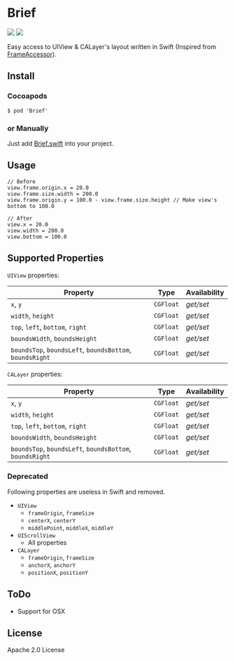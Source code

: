 # Brief

[![](http://img.shields.io/badge/iOS-7.0%2B-blue.svg)]() 
[![](http://img.shields.io/badge/Swift-1.2-blue.svg)]()

Easy access to UIView &amp; CALayer's layout written in Swift (Inspired from [FrameAccessor](https://github.com/AlexDenisov/FrameAccessor)).

## Install

### Cocoapods

```
$ pod 'Brief'
```

### or Manually

Just add [Brief.swift](Brief/Brief.swift) into your project.

## Usage
```
// Before
view.frame.origin.x = 20.0
view.frame.size.width = 200.0
view.frame.origin.y = 100.0 - view.frame.size.height // Make view's bottom to 100.0

// After 
view.x = 20.0
view.width = 200.0
view.bottom = 100.0
```

## Supported Properties

`UIView` properties:

Property | Type | Аvailability
--- | --- | ---
`x`, `y` | `CGFloat` | *get/set*
`width`, `height` | `CGFloat` | *get/set*
`top`, `left`, `bottom`, `right` | `CGFloat` | *get/set*
`boundsWidth`, `boundsHeight` | `CGFloat` | *get/set*
`boundsTop`, `boundsLeft`, `boundsBottom`, `boundsRight` | `CGFloat` | *get/set*

`CALayer` properties:

Property | Type | Аvailability
--- | --- | ---
`x`, `y` | `CGFloat` | *get/set*
`width`, `height` | `CGFloat` | *get/set*
`top`, `left`, `bottom`, `right` | `CGFloat` | *get/set*
`boundsWidth`, `boundsHeight` | `CGFloat` | *get/set*
`boundsTop`, `boundsLeft`, `boundsBottom`, `boundsRight` | `CGFloat` | *get/set*

### Deprecated

Following properties are useless in Swift and removed.

- `UIView`
    - `frameOrigin`, `frameSize`
    - `centerX`, `centerY`
    - `middlePoint`, `middleX`, `middleY`
- `UIScrollView`
    - All properties
- `CALayer`
    - `frameOrigin`, `frameSize`
    - `anchorX`, `anchorY`
    - `positionX`, `positionY`

## ToDo
- Support for OSX

## License
Apache 2.0 License
